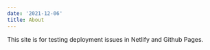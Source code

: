 ```yaml
---
date: '2021-12-06'
title: About
---
```


This site is for testing deployment issues in Netlify and Github Pages.
